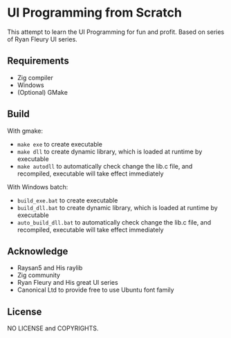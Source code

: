 # UI Programming from Scratch
This attempt to learn the UI Programming for fun and profit. Based on series of Ryan Fleury UI series.

## Requirements
- Zig compiler
- Windows
- (Optional) GMake

## Build
With gmake:
- `make exe` to create executable
- `make dll` to create dynamic library, which is loaded at runtime by executable
- `make autodll` to automatically check change the lib.c file, and recompiled, executable will take effect immediately

With Windows batch:
- `build_exe.bat` to create executable
- `build_dll.bat` to create dynamic library, which is loaded at runtime by executable
- `auto_build_dll.bat` to automatically check change the lib.c file, and recompiled, executable will take effect immediately

## Acknowledge
- Raysan5 and His raylib
- Zig community
- Ryan Fleury and His great UI series
- Canonical Ltd to provide free to use Ubuntu font family

## License
NO LICENSE and COPYRIGHTS.